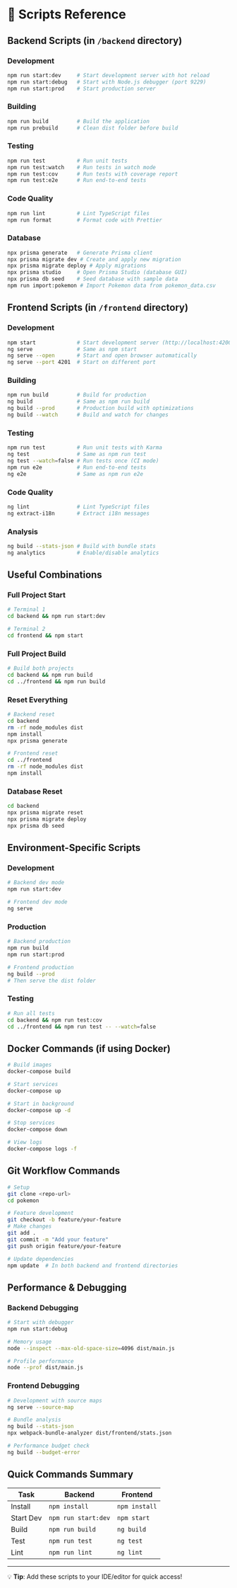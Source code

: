 # 📜 Scripts Reference

## Backend Scripts (in `/backend` directory)

### Development
```bash
npm run start:dev     # Start development server with hot reload
npm run start:debug   # Start with Node.js debugger (port 9229)
npm run start:prod    # Start production server
```

### Building
```bash
npm run build         # Build the application
npm run prebuild      # Clean dist folder before build
```

### Testing
```bash
npm run test          # Run unit tests
npm run test:watch    # Run tests in watch mode
npm run test:cov      # Run tests with coverage report
npm run test:e2e      # Run end-to-end tests
```

### Code Quality
```bash
npm run lint          # Lint TypeScript files
npm run format        # Format code with Prettier
```

### Database
```bash
npx prisma generate   # Generate Prisma client
npx prisma migrate dev # Create and apply new migration
npx prisma migrate deploy # Apply migrations
npx prisma studio     # Open Prisma Studio (database GUI)
npx prisma db seed    # Seed database with sample data
npm run import:pokemon # Import Pokemon data from pokemon_data.csv
```

## Frontend Scripts (in `/frontend` directory)

### Development
```bash
npm start             # Start development server (http://localhost:4200)
ng serve              # Same as npm start
ng serve --open       # Start and open browser automatically
ng serve --port 4201  # Start on different port
```

### Building
```bash
npm run build         # Build for production
ng build              # Same as npm run build
ng build --prod       # Production build with optimizations
ng build --watch      # Build and watch for changes
```

### Testing
```bash
npm run test          # Run unit tests with Karma
ng test               # Same as npm run test
ng test --watch=false # Run tests once (CI mode)
npm run e2e           # Run end-to-end tests
ng e2e                # Same as npm run e2e
```

### Code Quality
```bash
ng lint               # Lint TypeScript files
ng extract-i18n       # Extract i18n messages
```

### Analysis
```bash
ng build --stats-json # Build with bundle stats
ng analytics          # Enable/disable analytics
```

## Useful Combinations

### Full Project Start
```bash
# Terminal 1
cd backend && npm run start:dev

# Terminal 2  
cd frontend && npm start
```

### Full Project Build
```bash
# Build both projects
cd backend && npm run build
cd ../frontend && npm run build
```

### Reset Everything
```bash
# Backend reset
cd backend
rm -rf node_modules dist
npm install
npx prisma generate

# Frontend reset
cd ../frontend
rm -rf node_modules dist
npm install
```

### Database Reset
```bash
cd backend
npx prisma migrate reset
npx prisma migrate deploy
npx prisma db seed
```

## Environment-Specific Scripts

### Development
```bash
# Backend dev mode
npm run start:dev

# Frontend dev mode
ng serve
```

### Production
```bash
# Backend production
npm run build
npm run start:prod

# Frontend production
ng build --prod
# Then serve the dist folder
```

### Testing
```bash
# Run all tests
cd backend && npm run test:cov
cd ../frontend && npm run test -- --watch=false
```

## Docker Commands (if using Docker)

```bash
# Build images
docker-compose build

# Start services
docker-compose up

# Start in background
docker-compose up -d

# Stop services
docker-compose down

# View logs
docker-compose logs -f
```

## Git Workflow Commands

```bash
# Setup
git clone <repo-url>
cd pokemon

# Feature development
git checkout -b feature/your-feature
# Make changes
git add .
git commit -m "Add your feature"
git push origin feature/your-feature

# Update dependencies
npm update  # In both backend and frontend directories
```

## Performance & Debugging

### Backend Debugging
```bash
# Start with debugger
npm run start:debug

# Memory usage
node --inspect --max-old-space-size=4096 dist/main.js

# Profile performance
node --prof dist/main.js
```

### Frontend Debugging
```bash
# Development with source maps
ng serve --source-map

# Bundle analysis
ng build --stats-json
npx webpack-bundle-analyzer dist/frontend/stats.json

# Performance budget check
ng build --budget-error
```

## Quick Commands Summary

| Task | Backend | Frontend |
|------|---------|----------|
| Install | `npm install` | `npm install` |
| Start Dev | `npm run start:dev` | `npm start` |
| Build | `npm run build` | `ng build` |
| Test | `npm run test` | `ng test` |
| Lint | `npm run lint` | `ng lint` |

---

💡 **Tip**: Add these scripts to your IDE/editor for quick access!
